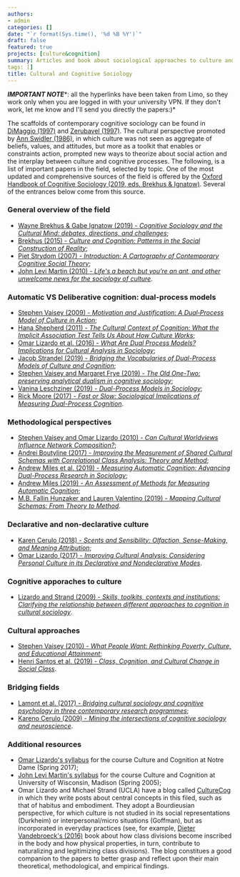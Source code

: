 ```yaml
---
authors:
- admin
categories: []
date: "`r format(Sys.time(), '%d %B %Y')`"
draft: false
featured: true
projects: [culture&cognition]
summary: Articles and book about sociological approaches to culture and cognition.
tags: []
title: Cultural and Cognitive Sociology
---
```


***IMPORTANT NOTE****: all the hyperlinks have been taken from Limo, so they work only when you are logged in with your university VPN. If they don't work, let me know and I'll send you directly the papers:)*

The scaffolds of contemporary cognitive sociology can be found in [DiMaggio (1997)](https://www-annualreviews-org.kuleuven.ezproxy.kuleuven.be/doi/10.1146/annurev.soc.23.1.263) and [Zerubavel (1997)](https://www.hup.harvard.edu/catalog.php?isbn=9780674813908). The cultural perspective promoted by [Ann Swidler (1986)](https://www-jstor-org.kuleuven.ezproxy.kuleuven.be/stable/2095521?sid=primo&origin=crossref&seq=1#metadata_info_tab_contents), in which culture was not seen as aggregate of beliefs, values, and attitudes, but more as a toolkit that enables or constraints action, prompted new ways to theorize about social action and the interplay between culture and cognitive processes.
The following, is a list of important papers in the field, selected by topic. One of the most updated and comprehensive sources of the field is offered by the [Oxford Handbook of Cognitive Sociology (2019, eds. Brekhus & Ignatow)](https://www-oxfordhandbooks-com.kuleuven.ezproxy.kuleuven.be/view/10.1093/oxfordhb/9780190273385.001.0001/oxfordhb-9780190273385). Several of the entrances below come from this source.

### General overview of the field
* [Wayne Brekhus & Gabe Ignatow (2019) - *Cognitive Sociology and the Cultural Mind: debates, directions, and challenges*](https://www-oxfordhandbooks-com.kuleuven.ezproxy.kuleuven.be/view/10.1093/oxfordhb/9780190273385.001.0001/oxfordhb-9780190273385-e-1);
* [Brekhus (2015) - *Culture and Cognition: Patterns in the Social Construction of Reality*](https://www.wiley.com/en-be/Culture+and+Cognition%3A+Patterns+in+the+Social+Construction+of+Reality-p-9780745671765);
* [Piet Strydom (2007) - *Introduction: A Cartography of Contemporary Cognitive Social Theory*](https://journals.sagepub.com/doi/abs/10.1177/1368431007080699);
* [John Levi Martin (2010) - *Life's a beach but you’re an ant, and other unwelcome news for the sociology of culture*](https://www-sciencedirect-com.kuleuven.ezproxy.kuleuven.be/science/article/pii/S0304422X09000618).

### Automatic VS Deliberative cognition: dual-process models
* [Stephen Vaisey (2009) - *Motivation and Justification: A Dual‐Process Model of Culture in Action*](https://www-jstor-org.kuleuven.ezproxy.kuleuven.be/stable/10.1086/597179?seq=1#metadata_info_tab_contents);
* [Hana Shepherd (2011) - *The Cultural Context of Cognition: What the Implicit Association Test Tells Us About How Culture Works*](https://www-jstor-org.kuleuven.ezproxy.kuleuven.be/stable/23027284?seq=1#metadata_info_tab_contents);
* [Omar Lizardo et al. (2016) - *What Are Dual Process Models? Implications for Cultural Analysis in Sociology*](https://journals-sagepub-com.kuleuven.ezproxy.kuleuven.be/doi/full/10.1177/0735275116675900);
* [Jacob Strandel (2019) - *Bridging the Vocabularies of Dual-Process Models of Culture and Cognition*](https://www-oxfordhandbooks-com.kuleuven.ezproxy.kuleuven.be/view/10.1093/oxfordhb/9780190273385.001.0001/oxfordhb-9780190273385-e-11);
* [Stephen Vaisey and Margaret Frye (2019) - *The Old One-Two: preserving analytical dualism in cognitive sociology*](https://www-oxfordhandbooks-com.kuleuven.ezproxy.kuleuven.be/view/10.1093/oxfordhb/9780190273385.001.0001/oxfordhb-9780190273385-e-6);
* [Vanina Leschziner (2019) - *Dual-Process Models in Sociology*](https://www-oxfordhandbooks-com.kuleuven.ezproxy.kuleuven.be/view/10.1093/oxfordhb/9780190273385.001.0001/oxfordhb-9780190273385-e-10);
* [Rick Moore (2017) - *Fast or Slow: Sociological Implications of Measuring Dual-Process Cognition*](https://search-proquest-com.kuleuven.ezproxy.kuleuven.be/docview/1874199025?rfr_id=info%3Axri%2Fsid%3Aprimo).

### Methodological perspectives
* [Stephen Vaisey and Omar Lizardo (2010) - *Can Cultural Worldviews Influence Network Composition?*](https://academic-oup-com.kuleuven.ezproxy.kuleuven.be/sf/article/88/4/1595/1895191);
* [Andrei Boutyline (2017) - *Improving the Measurement of Shared Cultural Schemas with Correlational Class Analysis: Theory and Method*](https://www.sociologicalscience.com/articles-v4-15-353/);
* [Andrew Miles et al. (2019) - *Measuring Automatic Cognition: Advancing Dual-Process Research in Sociology*](https://journals-sagepub-com.kuleuven.ezproxy.kuleuven.be/doi/full/10.1177/0003122419832497);
* [Andrew Miles (2019) - *An Assessment of Methods for Measuring Automatic Cognition*](https://www-oxfordhandbooks-com.kuleuven.ezproxy.kuleuven.be/view/10.1093/oxfordhb/9780190273385.001.0001/oxfordhb-9780190273385-e-19);
* [M.B. Fallin Hunzaker and Lauren Valentino (2019) - *Mapping Cultural Schemas: From Theory to Method*](https://journals-sagepub-com.kuleuven.ezproxy.kuleuven.be/doi/full/10.1177/0003122419875638).

### Declarative and non-declarative culture
* [Karen Cerulo (2018) - *Scents and Sensibility: Olfaction, Sense-Making, and Meaning Attribution*](https://journals-sagepub-com.kuleuven.ezproxy.kuleuven.be/doi/full/10.1177/0003122418759679);
* [Omar Lizardo (2017) - *Improving Cultural Analysis: Considering Personal Culture in its Declarative and Nondeclarative Modes*](https://journals-sagepub-com.kuleuven.ezproxy.kuleuven.be/doi/full/10.1177/0003122416675175).

### Cognitive apporaches to culture
* [Lizardo and Strand (2009) - *Skills, toolkits, contexts and institutions: Clarifying the relationship between different approaches to cognition in cultural sociology*](https://www-sciencedirect-com.kuleuven.ezproxy.kuleuven.be/science/article/pii/S0304422X09000606).

### Cultural approaches
* [Stephen Vaisey (2010) - *What People Want: Rethinking Poverty, Culture, and Educational Attainment*](https://journals-sagepub-com.kuleuven.ezproxy.kuleuven.be/doi/abs/10.1177/0002716209357146);
* [Henri Santos et al. (2019) - *Class, Cognition, and Cultural Change in Social Class*](https://www-oxfordhandbooks-com.kuleuven.ezproxy.kuleuven.be/view/10.1093/oxfordhb/9780190273385.001.0001/oxfordhb-9780190273385-e-15).

### Bridging fields
* [Lamont et al. (2017) - *Bridging cultural sociology and cognitive psychology in three contemporary research programmes*](https://www-nature-com.kuleuven.ezproxy.kuleuven.be/articles/s41562-017-0242-y);
* [Kareno Cerulo (2009) - *Mining the intersections of cognitive sociology and neuroscience*](https://www-sciencedirect-com.kuleuven.ezproxy.kuleuven.be/science/article/pii/S0304422X0900062X).

### Additional resources
* [Omar Lizardo's syllabus](https://docs.google.com/document/d/e/2PACX-1vSfYxPJcm-gXaFIBLr0RHkpAuYcRMHxMpVkIOehoU_5eGYrHt_nMoU0qStJjrfWGXmU8UAlN-GLckYe/pub) for the course Culture and Cognition at Notre Dame (Spring 2017);
* [John Levi Martin's syllabus](http://home.uchicago.edu/~jlmartin/901%20syllabus.pdf) for the course Culture and Cognition at University of Wisconsin, Madison (Spring 2005);
* Omar Lizardo and Michael Strand (UCLA) have a blog called [CultureCog](https://culturecog.blog) in which they write posts about central concepts in this filed, such as that of habitus and embodiment. They adopt a Bourdieusian perspective, for which culture is not studied in its social representations (Durkheim) or interpersonal/micro situations (Goffman), but as incorporated in everyday practices (see, for example, [Dieter Vandebroeck's (2016)](https://www.routledge.com/Distinctions-in-the-Flesh-Social-Class-and-the-Embodiment-of-Inequality/Vandebroeck/p/book/9781138123557) book about how class divisions become inscribed in the body and how physical properties, in turn, contribute to naturalizing and legitimizing class divisions). The blog constitues a good companion to the papers to better grasp and reflect upon their main theoretical, methodological, and empirical findings.